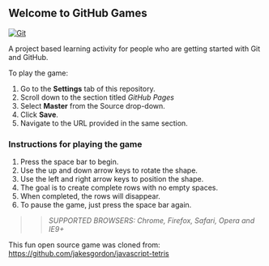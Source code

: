 ## Welcome to GitHub Games

[![Git](https://app.soluble.cloud/api/v1/public/badges/204ad61f-ec3b-4501-9b73-8a455490c354.svg?orgId=650162616495)](https://app.soluble.cloud/repos/details/github.com/james-leha/reviewing-a-pull-request?orgId=650162616495)  

A project based learning activity for people who are getting started with Git and GitHub.

To play the game:
1. Go to the **Settings** tab of this repository.
1. Scroll down to the section titled _GitHub Pages_
1. Select **Master** from the Source drop-down.
1. Click **Save**.
1. Navigate to the URL provided in the same section.

### Instructions for playing the game

1. Press the space bar to begin.
2. Use the up and down arrow keys to rotate the shape.
3. Use the left and right arrow keys to position the shape.
4. The goal is to create complete rows with no empty spaces.
5. When completed, the rows will disappear.
6. To pause the game, just press the space bar again.

>> _*SUPPORTED BROWSERS*: Chrome, Firefox, Safari, Opera and IE9+_

This fun open source game was cloned from: https://github.com/jakesgordon/javascript-tetris
